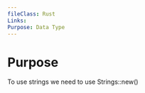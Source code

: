 ```yaml
---
fileClass: Rust
Links: 
Purpose: Data Type
---
```

# Purpose

To use strings we need to use Strings::new() 